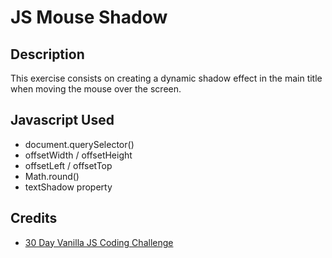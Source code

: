 # JS Mouse Shadow

## Description

This exercise consists on creating a dynamic shadow effect in the main title when moving the mouse over the screen. 

## Javascript Used

* document.querySelector()
* offsetWidth / offsetHeight
* offsetLeft / offsetTop
* Math.round()
* textShadow property

## Credits

* [30 Day Vanilla JS Coding Challenge](https://javascript30.com/)

